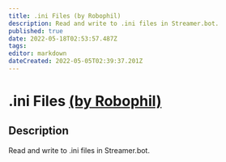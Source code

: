 ```yaml
---
title: .ini Files (by Robophil)
description: Read and write to .ini files in Streamer.bot.
published: true
date: 2022-05-18T02:53:57.487Z
tags: 
editor: markdown
dateCreated: 2022-05-05T02:39:37.201Z
---
```


# .ini Files [(by Robophil)](https://www.twitch.tv/Robophill)
## Description
Read and write to .ini files in Streamer.bot.